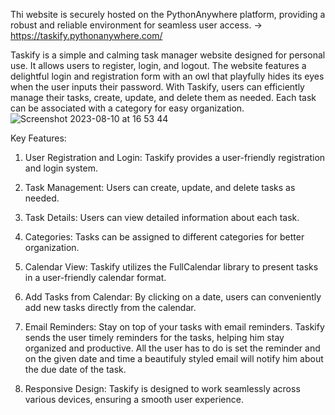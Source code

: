 Thi website is securely hosted on the PythonAnywhere platform, providing a robust and reliable environment for seamless user access.
-> https://taskify.pythonanywhere.com/

Taskify is a simple and calming task manager website designed for personal use. It allows users to register, login, and logout. The website features a delightful login and registration form with an owl that playfully hides its eyes when the user inputs their password. With Taskify, users can efficiently manage their tasks, create, update, and delete them as needed. Each task can be associated with a category for easy organization.
![Screenshot 2023-08-10 at 16 53 44](https://github.com/ValerieIvanova/Taskify/assets/105737781/798b97fc-7c43-4059-ae50-2a68a80dba53)

Key Features:
1. User Registration and Login: Taskify provides a user-friendly registration and login system.

   
2. Task Management: Users can create, update, and delete tasks as needed.
4. Task Details: Users can view detailed information about each task.
5. Categories: Tasks can be assigned to different categories for better organization.
6. Calendar View: Taskify utilizes the FullCalendar library to present tasks in a user-friendly calendar format.
7. Add Tasks from Calendar: By clicking on a date, users can conveniently add new tasks directly from the calendar.
8. Email Reminders: Stay on top of your tasks with email reminders. Taskify sends the user timely reminders for the tasks, helping him stay organized and productive. All the user has to do is set the reminder and on the given date and time a beautifuly styled email will notify him about the due date of the task.
9. Responsive Design: Taskify is designed to work seamlessly across various devices, ensuring a smooth user experience.
